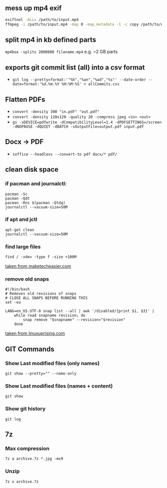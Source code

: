 ## mess up mp4 exif
```bash
exiftool -ALL= /path/to/input.mp4
ffmpeg -i /path/to/input.mp4 -map 0 -map_metadata -1 -c copy /path/to/export.mp4
```
## split mp4 in kb defined parts
`mp4box -splits 2000000 filename.mp4`
e.g. ~2 GB parts

## exports git commit list (all) into a csv format
- `git log --pretty=format:'"%h","%an","%ad","%s"' --date-order --date=format:'%d.%m.%Y %H:%M:%S' > allCommits.csv`

## Flatten PDFs
- `convert -density 300 "in.pdf" "out.pdf"`
- `convert -density 120x120 -quality 20 -compress jpeg <in> <out>`
- `gs -sDEVICE=pdfwrite -dCompatibilityLevel=1.4 -dPDFSETTINGS=/screen -dNOPAUSE -dQUIET -dBATCH -sOutputFile=output.pdf input.pdf`

## Docx -> PDF
- `soffice --headless --convert-to pdf docx/* pdf/`

## clean disk space

### if pacman and journalctl:
```
pacman -Sc
pacman -Qdt
pacman -Rns $(pacman -Qtdq)
journalctl --vacuum-size=50M
```

### if apt and jctl
```
apt-get clean
journalctl --vacuum-size=50M
```

### find large files
`find / -xdev -type f -size +100M`

[taken from maketecheasier.com](https://www.maketecheasier.com/find-large-files-linux)

### remove old snaps
```
#!/bin/bash
# Removes old revisions of snaps
# CLOSE ALL SNAPS BEFORE RUNNING THIS
set -eu

LANG=en_US.UTF-8 snap list --all | awk '/disabled/{print $1, $3}' |
    while read snapname revision; do
        snap remove "$snapname" --revision="$revision"
    done
```

[taken from linuxuprising.com](https://www.linuxuprising.com/2019/04/how-to-remove-old-snap-versions-to-free.html)


## GIT Commands
### Show Last modified files (only names)
`git show --pretty="" --name-only`
### Show Last modified files (names + content)
`git show`
### Show git history
`git log`

## 7z
### Max compression
`7z a archive.7z *.jpg -mx9`

### Unzip
`7z x archive.7z`
